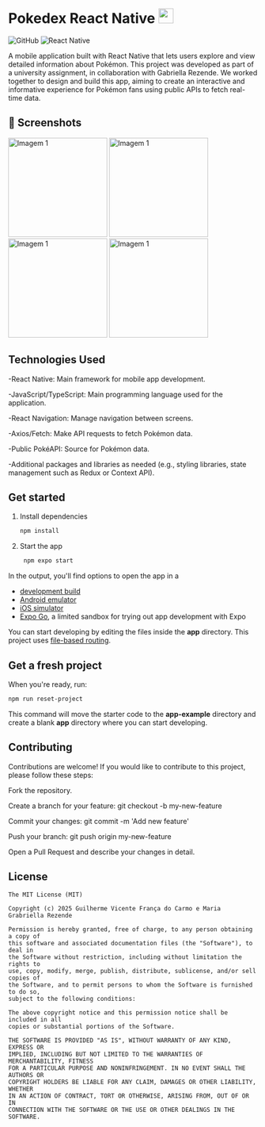 # Pokedex React Native <a href="https://emoji.gg/emoji/pokeball"><img src="https://cdn3.emoji.gg/emojis/pokeball.png" width="30px" height="30px" alt="pokeball"></a> 
![GitHub](https://img.shields.io/badge/GitHub-%23121011.svg?logo=github&logoColor=white)
![React Native](https://img.shields.io/badge/React_Native-%2320232a.svg?logo=react&logoColor=%2361DAFB)

A mobile application built with React Native that lets users explore and view detailed information about Pokémon. This project was developed as part of a university assignment, in collaboration with Gabriella Rezende. We worked together to design and build this app, aiming to create an interactive and informative experience for Pokémon fans using public APIs to fetch real-time data.

## :camera_flash: Screenshots
<!-- You can add more screenshots here if you like -->
<img src="https://github.com/user-attachments/assets/dcfb540b-e59c-490e-b797-9e220046ada2" alt="Imagem 1" style="width:200px; object-fit:cover;">
<img src="https://github.com/user-attachments/assets/a71bfccd-548b-4741-a50b-959acb3d56cc" alt="Imagem 1" style="width:200px; object-fit:cover;">
<img src="https://github.com/user-attachments/assets/5ed7335c-1abb-4c95-aa45-d87b586f3b2c" alt="Imagem 1" style="width:200px; object-fit:cover;">
<img src="https://github.com/user-attachments/assets/94fdfadf-a883-4215-ad4d-aeca0c0521ac" alt="Imagem 1" style="width:200px; object-fit:cover;">

## Technologies Used
-React Native: Main framework for mobile app development.

-JavaScript/TypeScript: Main programming language used for the application.

-React Navigation: Manage navigation between screens.

-Axios/Fetch: Make API requests to fetch Pokémon data.

-Public PokéAPI: Source for Pokémon data.

-Additional packages and libraries as needed (e.g., styling libraries, state management such as Redux or Context API).

## Get started
1. Install dependencies

   ```bash
   npm install
   ```

2. Start the app

   ```bash
    npm expo start
   ```
In the output, you'll find options to open the app in a

- [development build](https://docs.expo.dev/develop/development-builds/introduction/)
- [Android emulator](https://docs.expo.dev/workflow/android-studio-emulator/)
- [iOS simulator](https://docs.expo.dev/workflow/ios-simulator/)
- [Expo Go](https://expo.dev/go), a limited sandbox for trying out app development with Expo

You can start developing by editing the files inside the **app** directory. This project uses [file-based routing](https://docs.expo.dev/router/introduction).

## Get a fresh project

When you're ready, run:

```bash
npm run reset-project
```

This command will move the starter code to the **app-example** directory and create a blank **app** directory where you can start developing.

 ## Contributing

Contributions are welcome! If you would like to contribute to this project, please follow these steps:

Fork the repository.

Create a branch for your feature: git checkout -b my-new-feature

Commit your changes: git commit -m 'Add new feature'

Push your branch: git push origin my-new-feature

Open a Pull Request and describe your changes in detail.

 ## License
```
The MIT License (MIT)

Copyright (c) 2025 Guilherme Vicente França do Carmo e Maria Grabriella Rezende

Permission is hereby granted, free of charge, to any person obtaining a copy of
this software and associated documentation files (the "Software"), to deal in
the Software without restriction, including without limitation the rights to
use, copy, modify, merge, publish, distribute, sublicense, and/or sell copies of
the Software, and to permit persons to whom the Software is furnished to do so,
subject to the following conditions:

The above copyright notice and this permission notice shall be included in all
copies or substantial portions of the Software.

THE SOFTWARE IS PROVIDED "AS IS", WITHOUT WARRANTY OF ANY KIND, EXPRESS OR
IMPLIED, INCLUDING BUT NOT LIMITED TO THE WARRANTIES OF MERCHANTABILITY, FITNESS
FOR A PARTICULAR PURPOSE AND NONINFRINGEMENT. IN NO EVENT SHALL THE AUTHORS OR
COPYRIGHT HOLDERS BE LIABLE FOR ANY CLAIM, DAMAGES OR OTHER LIABILITY, WHETHER
IN AN ACTION OF CONTRACT, TORT OR OTHERWISE, ARISING FROM, OUT OF OR IN
CONNECTION WITH THE SOFTWARE OR THE USE OR OTHER DEALINGS IN THE SOFTWARE.
```

